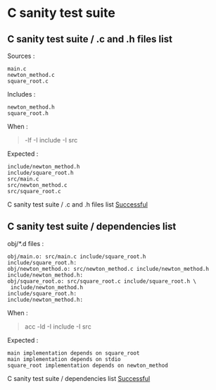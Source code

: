 
# C sanity test suite



##  C sanity test suite / .c and .h files list


  Sources :  

```  
main.c
newton_method.c
square_root.c
```  

  Includes :  

```  
newton_method.h
square_root.h
```  

  When :  

  > -lf -I include -I src   

  Expected :  

```  
include/newton_method.h
include/square_root.h
src/main.c
src/newton_method.c
src/square_root.c
```  


C sanity test suite / .c and .h files list [Successful](C_sanity_check.md#c-sanity-test-suite--c-and-h-files-list)

##  C sanity test suite / dependencies list


  obj/*.d files :  

```  
obj/main.o: src/main.c include/square_root.h
include/square_root.h:
obj/newton_method.o: src/newton_method.c include/newton_method.h
include/newton_method.h:
obj/square_root.o: src/square_root.c include/square_root.h \
 include/newton_method.h
include/square_root.h:
include/newton_method.h:
```  

  When :  

  > acc -ld -I include -I src   

  Expected :  

```  
main implementation depends on square_root
main implementation depends on stdio
square_root implementation depends on newton_method
```  


C sanity test suite / dependencies list [Successful](C_sanity_check.md#c-sanity-test-suite--dependencies-list)
